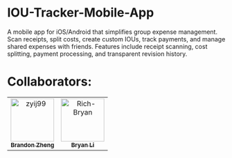 # IOU-Tracker-Mobile-App
A mobile app for iOS/Android that simplifies group expense management. Scan receipts, split costs, create custom IOUs, track payments, and manage shared expenses with friends. Features include receipt scanning, cost splitting, payment processing, and transparent revision history.

# Collaborators:

[//]: # ( readme: collaborators -start )
<table>
<tr>
    <td align="center">
        <a href="https://github.com/zyij99">
            <img src="https://avatars.githubusercontent.com/u/91389500?v=4" width="100;" alt="zyij99"/>
            <br />
            <sub><b>Brandon Zheng</b></sub>
        </a>
    </td>
    <td align="center">
        <a href="https://github.com/Rich-Bryan">
            <img src="https://avatars.githubusercontent.com/u/84955733?v=4" width="100;" alt="Rich-Bryan"/>
            <br />
            <sub><b>Bryan Li</b></sub>
        </a>
    </td>
   </tr>
</table>

[//]: # ( readme: collaborators -end )
